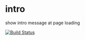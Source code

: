 # intro
show intro message at page loading

[![Build Status](https://travis-ci.org/piroz/intro.svg?branch=master)](https://travis-ci.org/piroz/intro)  
